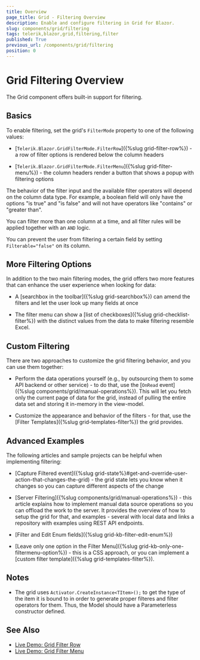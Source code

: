 ```yaml
---
title: Overview
page_title: Grid - Filtering Overview
description: Enable and configure filtering in Grid for Blazor.
slug: components/grid/filtering
tags: telerik,blazor,grid,filtering,filter
published: True
previous_url: /components/grid/filtering
position: 0
---
```


# Grid Filtering Overview

The Grid component offers built-in support for filtering.

## Basics

To enable filtering, set the grid's `FilterMode` property to one of the following values:

* [`Telerik.Blazor.GridFilterMode.FilterRow`]({%slug grid-filter-row%}) - a row of filter options is rendered below the column headers

* [`Telerik.Blazor.GridFilterMode.FilterMenu`]({%slug grid-filter-menu%}) - the column headers render a button that shows a popup with filtering options

The behavior of the filter input and the available filter operators will depend on the column data type. For example, a boolean field will only have the options "is true" and "is false" and will not have operators like "contains" or "greater than".

You can filter more than one column at a time, and all filter rules will be applied together with an `AND` logic.

You can prevent the user from filtering a certain field by setting `Filterable="false"` on its column.

## More Filtering Options

In addition to the two main filtering modes, the grid offers two more features that can enhance the user experience when looking for data:

* A [searchbox in the toolbar]({%slug grid-searchbox%}) can amend the filters and let the user look up many fields at once

* The filter menu can show a [list of checkboxes]({%slug grid-checklist-filter%}) with the distinct values from the data to make filtering resemble Excel.

## Custom Filtering

There are two approaches to customize the grid filtering behavior, and you can use them together:

* Perform the data operations yourself (e.g., by outsourcing them to some API backend or other service) - to do that, use the [`OnRead` event]({%slug components/grid/manual-operations%}). This will let you fetch only the current page of data for the grid, instead of pulling the entire data set and storing it in-memory in the view-model.

* Customize the appearance and behavior of the filters - for that, use the [Filter Templates]({%slug grid-templates-filter%}) the grid provides.

## Advanced Examples

The following articles and sample projects can be helpful when implementing filtering:

* [Capture Filtered event]({%slug grid-state%}#get-and-override-user-action-that-changes-the-grid) - the grid state lets you know when it changes so you can capture different aspects of the change

* [Server Filtering]({%slug components/grid/manual-operations%}) - this article explains how to implement manual data source operations so you can offload the work to the server. It provides the overview of how to setup the grid for that, and examples - several with local data and links a repository with examples using REST API endpoints.

* [Filter and Edit Enum fields]({%slug grid-kb-filter-edit-enum%})

* [Leave only one option in the Filter Menu]({%slug grid-kb-only-one-filtermenu-option%}) - this is a CSS approach, or you can implement a [custom filter template]({%slug grid-templates-filter%}).


## Notes

* The grid uses `Activator.CreateInstance<TItem>();` to get the type of the item it is bound to in order to generate proper filteres and filter operators for them. Thus, the Model should have a Parameterless constructor defined.

## See Also

  * [Live Demo: Grid Filter Row](https://demos.telerik.com/blazor-ui/grid/filter-row)
  * [Live Demo: Grid Filter Menu](https://demos.telerik.com/blazor-ui/grid/filter-menu)
